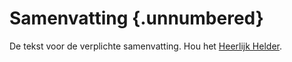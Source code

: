 # Samenvatting {.unnumbered}

<!-- description: start -->

De tekst voor de verplichte samenvatting.
Hou het [Heerlijk Helder](https://overheid.vlaanderen.be/communicatie/heerlijk-helder).
<!-- description: end -->
